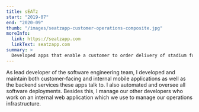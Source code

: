```yaml
---
title: sEATz
start: "2019-07"
end: "2020-09"
thumb: "/images/seatzapp-customer-operations-composite.jpg"
moreInfo:
  link: https://seatzapp.com
  linkText: seatzapp.com
summary: >
  Developed apps that enable a customer to order delivery of stadium food/drink/souvenirs from their phone.
---
```


As lead developer of the software engineering team, I developed and maintain
both customer-facing and internal mobile applications as well as the backend
services these apps talk to. I also automated and oversee all software
deployments. Besides this, I manage our other developers who work on an
internal web application which we use to manage our operations infrastructure.
